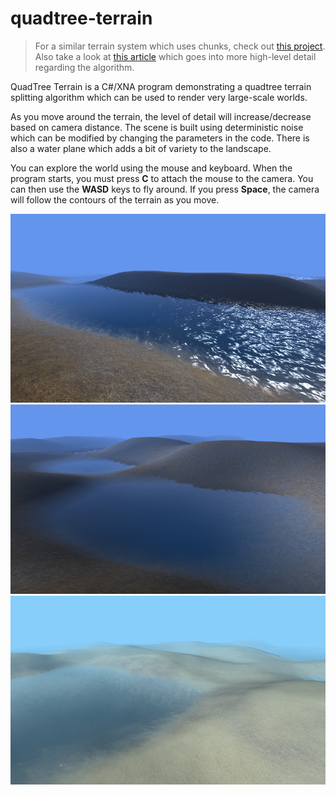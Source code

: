 # quadtree-terrain
>For a similar terrain system which uses chunks, check out [this project](https://github.com/george7378/chunked-terrain). Also take a look at [this article](http://www.gkristiansen.co.uk/2018/04/an-algorithm-for-infinite-worlds.html) which goes into more high-level detail regarding the algorithm.

QuadTree Terrain is a C#/XNA program demonstrating a quadtree terrain splitting algorithm which can be used to render very large-scale worlds.

As you move around the terrain, the level of detail will increase/decrease based on camera distance. The scene is built using deterministic noise which can be modified by changing the parameters in the code. There is also a water plane which adds a bit of variety to the landscape.

You can explore the world using the mouse and keyboard. When the program starts, you must press **C** to attach the mouse to the camera. You can then use the **WASD** keys to fly around. If you press **Space**, the camera will follow the contours of the terrain as you move.

![Sunlight reflecting off the scene](https://raw.githubusercontent.com/george7378/quadtree-terrain/master/_img/1.png)
![Some calm lakes](https://raw.githubusercontent.com/george7378/quadtree-terrain/master/_img/2.png)
![Naked terrain](https://raw.githubusercontent.com/george7378/quadtree-terrain/master/_img/3.png)
